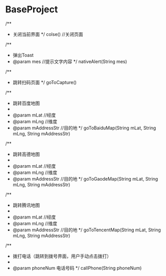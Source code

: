 # BaseProject


/**
* 关闭当前界面
*/
colse() //关闭页面

/**
* 弹出Toast
* @param mes //提示文字内容
*/
nativeAlert(String mes)

/**
* 跳转扫码页面
*/
goToCapture()

/**
* 跳转百度地图
*
* @param mLat        //经度
* @param mLng        //维度
* @param mAddressStr //目的地
*/
goToBaiduMap(String mLat, String mLng, String mAddressStr)

/**
* 跳转高德地图
*
* @param mLat        //经度
* @param mLng        //维度
* @param mAddressStr //目的地
*/
goToGaodeMap(String mLat, String mLng, String mAddressStr)

/**
* 跳转腾讯地图
*
* @param mLat        //经度
* @param mLng        //维度
* @param mAddressStr //目的地
*/
goToTencentMap(String mLat, String mLng, String mAddressStr)

/**
* 拨打电话（跳转到拨号界面，用户手动点击拨打）
*
* @param phoneNum 电话号码
*/
callPhone(String phoneNum)
